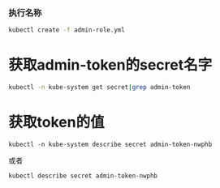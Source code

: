 
### 执行名称

```bash
kubectl create -f admin-role.yml
```

# 获取admin-token的secret名字
```bash
kubectl -n kube-system get secret|grep admin-token
```

# 获取token的值
```
kubectl -n kube-system describe secret admin-token-nwphb
```
或者
```
kubectl describe secret admin-token-nwphb
```